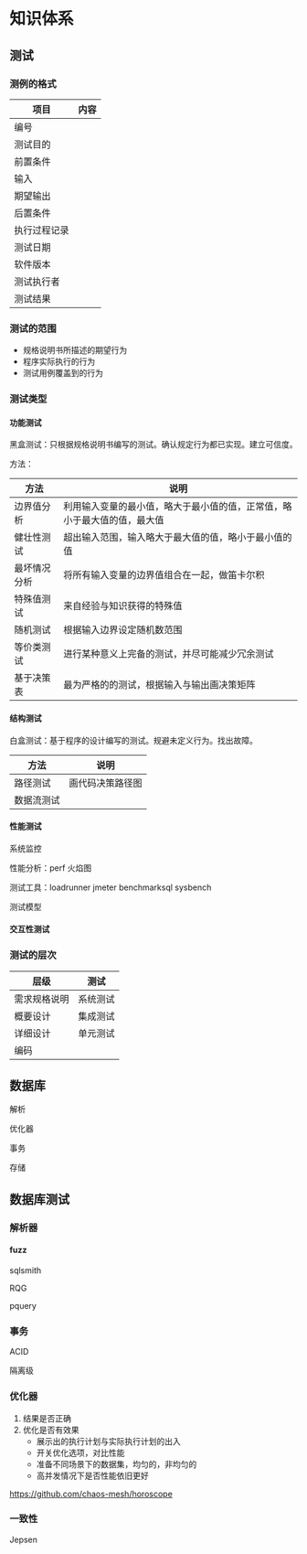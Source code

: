 # 知识体系

## 测试

### 测例的格式

| 项目         | 内容 |
|------------|------|
| 编号         |      |
| 测试目的     |      |
| 前置条件     |      |
| 输入         |      |
| 期望输出     |      |
| 后置条件     |      |
| 执行过程记录 |      |
| 测试日期     |      |
| 软件版本     |      |
| 测试执行者   |      |
| 测试结果     |      |

### 测试的范围

* 规格说明书所描述的期望行为
* 程序实际执行的行为
* 测试用例覆盖到的行为

### 测试类型

#### 功能测试

黑盒测试：只根据规格说明书编写的测试。确认规定行为都已实现。建立可信度。

方法：

| 方法         | 说明                                                                 |
|------------|--------------------------------------------------------------------|
| 边界值分析   | 利用输入变量的最小值，略大于最小值的值，正常值，略小于最大值的值，最大值 |
| 健壮性测试   | 超出输入范围，输入略大于最大值的值，略小于最小值的值                   |
| 最坏情况分析 | 将所有输入变量的边界值组合在一起，做笛卡尔积                          |
| 特殊值测试   | 来自经验与知识获得的特殊值                                           |
| 随机测试     | 根据输入边界设定随机数范围                                           |
| 等价类测试   | 进行某种意义上完备的测试，并尽可能减少冗余测试                        |
| 基于决策表   | 最为严格的的测试，根据输入与输出画决策矩阵                            |

#### 结构测试

白盒测试：基于程序的设计编写的测试。规避未定义行为。找出故障。

| 方法       | 说明             |
|----------|------------------|
| 路径测试   | 画代码决策路径图 |
| 数据流测试 |                  |

#### 性能测试

系统监控

性能分析：perf 火焰图

测试工具：loadrunner jmeter benchmarksql sysbench

测试模型

#### 交互性测试



### 测试的层次

| 层级         | 测试     |
|------------|----------|
| 需求规格说明 | 系统测试 |
| 概要设计     | 集成测试 |
| 详细设计     | 单元测试 |
| 编码         |          |

## 数据库

解析

优化器

事务

存储

## 数据库测试

### 解析器

#### fuzz

sqlsmith

RQG

pquery

### 事务

ACID

隔离级

### 优化器

1. 结果是否正确
2. 优化是否有效果
    * 展示出的执行计划与实际执行计划的出入
    * 开关优化选项，对比性能
    * 准备不同场景下的数据集，均匀的，非均匀的
    * 高并发情况下是否性能依旧更好

https://github.com/chaos-mesh/horoscope

### 一致性

Jepsen
